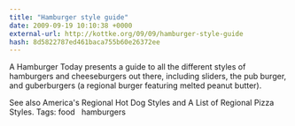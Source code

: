 ```yaml
---
title: "Hamburger style guide"
date: 2009-09-19 10:10:38 +0000
external-url: http://kottke.org/09/09/hamburger-style-guide
hash: 8d5822787ed461baca755b60e26372ee
---
```


A Hamburger Today presents a guide to all the different styles of hamburgers and cheeseburgers out there, including sliders, the pub burger, and guberburgers (a regional burger featuring melted peanut butter).


See also America's Regional Hot Dog Styles and A List of Regional Pizza Styles.
 Tags: food   hamburgers

